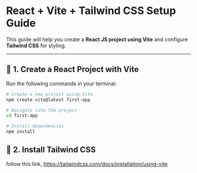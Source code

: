 # React + Vite + Tailwind CSS Setup Guide

This guide will help you create a **React JS project using Vite** and configure **Tailwind CSS** for styling.

---

## 🚀 1. Create a React Project with Vite

Run the following commands in your terminal:

```bash
# Create a new project using Vite
npm create vite@latest first-app

# Navigate into the project
cd first-app

# Install dependencies
npm install
```

## 🚀 2. Install Tailwind CSS
 follow this link, https://tailwindcss.com/docs/installation/using-vite


